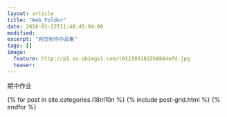 ```yaml
---
layout: article
title: "Web_Folder"
date: 2018-01-22T11:40:45-04:00
modified:
excerpt: "网页制作作品集"
tags: []
image: 
  feature: http://p1.so.qhimgs1.com/t0115951822b8884efd.jpg
  teaser:
---
```



期中作业

<div class="tiles">
{% for post in site.categories.i18nl10n %}
  {% include post-grid.html %}
{% endfor %}
</div><!-- /.tiles 把所有categories 有 portfolio 的列出來-->